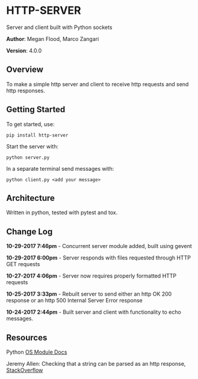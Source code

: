 # HTTP-SERVER
Server and client built with Python sockets

**Author**: Megan Flood, Marco Zangari

**Version**: 4.0.0

## Overview
To make a simple http server and client to receive http requests and send http responses.

## Getting Started
To get started, use:
```
pip install http-server
```
Start the server with:
```
python server.py
```
In a separate terminal send messages with:
```
python client.py <add your message>
```

## Architecture
Written in python, tested with pytest and tox.

## Change Log
**10-29-2017 7:46pm** - Concurrent server module added, built using gevent

**10-29-2017 6:00pm** - Server responds with files requested through HTTP GET requests

**10-27-2017 4:06pm** - Server now requires properly formatted HTTP requests

**10-25-2017 3:33pm** - Rebuilt server to send either an http OK 200 response or an http 500 Internal Server Error response

**10-24-2017 2:44pm** - Built server and client with functionality to echo messages.

## Resources
Python [OS Module Docs](https://docs.python.org/3/library/os.html)

Jeremy Allen: Checking that a string can be parsed as an http response, [StackOverflow](https://stackoverflow.com/questions/24728088/python-parse-http-response-string/24729316#24729316)